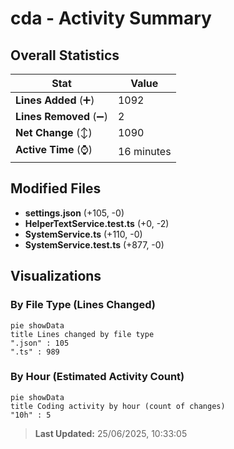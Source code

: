 # cda - Activity Summary 

## Overall Statistics

| Stat                   | Value                                                             |
| ---------------------- | ----------------------------------------------------------------- |
| **Lines Added** (➕)   | 1092                                          |
| **Lines Removed** (➖) | 2                                        |
| **Net Change** (↕)    | 1090                |
| **Active Time** (⌚)   | 16 minutes |


## Modified Files
- **settings.json** (+105, -0)
- **HelperTextService.test.ts** (+0, -2)
- **SystemService.ts** (+110, -0)
- **SystemService.test.ts** (+877, -0)

## Visualizations

### By File Type (Lines Changed)

```mermaid
pie showData
title Lines changed by file type
".json" : 105
".ts" : 989
```

### By Hour (Estimated Activity Count)

```mermaid
pie showData
title Coding activity by hour (count of changes)
"10h" : 5
```


> **Last Updated:** 25/06/2025, 10:33:05